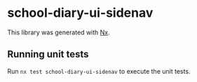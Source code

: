 # school-diary-ui-sidenav

This library was generated with [Nx](https://nx.dev).

## Running unit tests

Run `nx test school-diary-ui-sidenav` to execute the unit tests.
